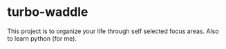 # turbo-waddle

This project is to organize your life through self selected focus areas.
Also to learn python (for me).
